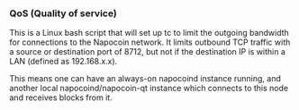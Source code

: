 ### QoS (Quality of service) ###

This is a Linux bash script that will set up tc to limit the outgoing bandwidth for connections to the Napocoin network. It limits outbound TCP traffic with a source or destination port of 8712, but not if the destination IP is within a LAN (defined as 192.168.x.x).

This means one can have an always-on napocoind instance running, and another local napocoind/napocoin-qt instance which connects to this node and receives blocks from it.
